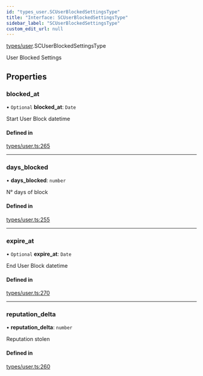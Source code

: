 ```yaml
---
id: "types_user.SCUserBlockedSettingsType"
title: "Interface: SCUserBlockedSettingsType"
sidebar_label: "SCUserBlockedSettingsType"
custom_edit_url: null
---
```


[types/user](../modules/types_user.md).SCUserBlockedSettingsType

User Blocked Settings

## Properties

### blocked\_at

• `Optional` **blocked\_at**: `Date`

Start User Block datetime

#### Defined in

[types/user.ts:265](https://github.com/selfcommunity/community-ui/blob/a7bfc2b/packages/sc-core/src/types/user.ts#L265)

___

### days\_blocked

• **days\_blocked**: `number`

N° days of block

#### Defined in

[types/user.ts:255](https://github.com/selfcommunity/community-ui/blob/a7bfc2b/packages/sc-core/src/types/user.ts#L255)

___

### expire\_at

• `Optional` **expire\_at**: `Date`

End User Block datetime

#### Defined in

[types/user.ts:270](https://github.com/selfcommunity/community-ui/blob/a7bfc2b/packages/sc-core/src/types/user.ts#L270)

___

### reputation\_delta

• **reputation\_delta**: `number`

Reputation stolen

#### Defined in

[types/user.ts:260](https://github.com/selfcommunity/community-ui/blob/a7bfc2b/packages/sc-core/src/types/user.ts#L260)
